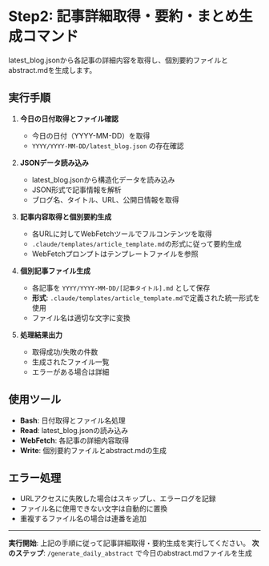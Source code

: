 # Step2: 記事詳細取得・要約・まとめ生成コマンド

latest_blog.jsonから各記事の詳細内容を取得し、個別要約ファイルとabstract.mdを生成します。

## 実行手順

1. **今日の日付取得とファイル確認**
   - 今日の日付（YYYY-MM-DD）を取得
   - `YYYY/YYYY-MM-DD/latest_blog.json` の存在確認

2. **JSONデータ読み込み**
   - latest_blog.jsonから構造化データを読み込み
   - JSON形式で記事情報を解析
   - ブログ名、タイトル、URL、公開日情報を取得

3. **記事内容取得と個別要約生成**
   - 各URLに対してWebFetchツールでフルコンテンツを取得
   - `.claude/templates/article_template.md`の形式に従って要約生成
   - WebFetchプロンプトはテンプレートファイルを参照

4. **個別記事ファイル生成**
   - 各記事を `YYYY/YYYY-MM-DD/[記事タイトル].md` として保存
   - **形式**: `.claude/templates/article_template.md`で定義された統一形式を使用
   - ファイル名は適切な文字に変換

5. **処理結果出力**
   - 取得成功/失敗の件数
   - 生成されたファイル一覧
   - エラーがある場合は詳細

## 使用ツール
- **Bash**: 日付取得とファイル名処理
- **Read**: latest_blog.jsonの読み込み
- **WebFetch**: 各記事の詳細内容取得
- **Write**: 個別要約ファイルとabstract.mdの生成

## エラー処理
- URLアクセスに失敗した場合はスキップし、エラーログを記録
- ファイル名に使用できない文字は自動的に置換
- 重複するファイル名の場合は連番を追加

---

**実行開始**: 上記の手順に従って記事詳細取得・要約生成を実行してください。
**次のステップ**: `/generate_daily_abstract` で今日のabstract.mdファイルを生成